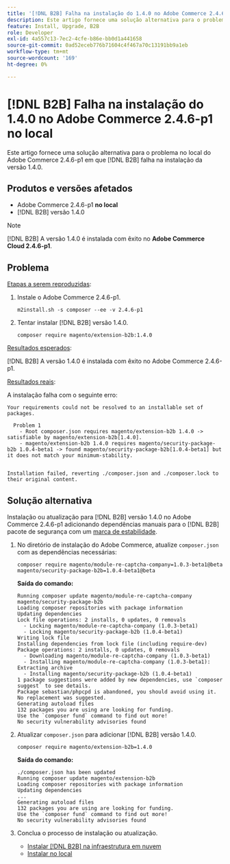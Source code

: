 ```yaml
---
title: '[!DNL B2B] Falha na instalação do 1.4.0 no Adobe Commerce 2.4.6-p1 local'
description: Este artigo fornece uma solução alternativa para o problema no local do Adobe Commerce 2.4.6-p1 em que [!DNL B2B] falha na instalação da versão 1.4.0.
feature: Install, Upgrade, B2B
role: Developer
exl-id: 4a557c13-7ec2-4cfe-b86e-bb0d1a441658
source-git-commit: 0ad52eceb776b71604c4f467a70c13191bb9a1eb
workflow-type: tm+mt
source-wordcount: '169'
ht-degree: 0%

---
```


# [!DNL B2B] Falha na instalação do 1.4.0 no Adobe Commerce 2.4.6-p1 no local

Este artigo fornece uma solução alternativa para o problema no local do Adobe Commerce 2.4.6-p1 em que [!DNL B2B] falha na instalação da versão 1.4.0.

## Produtos e versões afetados

* Adobe Commerce 2.4.6-p1 **no local**
* [!DNL B2B] versão 1.4.0

>[!NOTE]
>
>[!DNL B2B] A versão 1.4.0 é instalada com êxito no **Adobe Commerce Cloud 2.4.6-p1**.

## Problema

<u>Etapas a serem reproduzidas</u>:

1. Instale o Adobe Commerce 2.4.6-p1.

   ```terminal
   m2install.sh -s composer --ee -v 2.4.6-p1
   ```

1. Tentar instalar [!DNL B2B] versão 1.4.0.

   ```terminal
   composer require magento/extension-b2b:1.4.0
   ```

<u>Resultados esperados</u>:

[!DNL B2B] A versão 1.4.0 é instalada com êxito no Adobe Commerce 2.4.6-p1.

<u>Resultados reais</u>:

A instalação falha com o seguinte erro:

```terminal
Your requirements could not be resolved to an installable set of packages.

  Problem 1
    - Root composer.json requires magento/extension-b2b 1.4.0 -> satisfiable by magento/extension-b2b[1.4.0].
    - magento/extension-b2b 1.4.0 requires magento/security-package-b2b 1.0.4-beta1 -> found magento/security-package-b2b[1.0.4-beta1] but it does not match your minimum-stability.


Installation failed, reverting ./composer.json and ./composer.lock to their original content.
```

## Solução alternativa

Instalação ou atualização para [!DNL B2B] versão 1.4.0 no Adobe Commerce 2.4.6-p1 adicionando dependências manuais para o [!DNL B2B] pacote de segurança com um [marca de estabilidade](https://getcomposer.org/doc/04-schema.md#package-links).

1. No diretório de instalação do Adobe Commerce, atualize `composer.json` com as dependências necessárias:

   ```terminal
   composer require magento/module-re-captcha-company=1.0.3-beta1@beta magento/security-package-b2b=1.0.4-beta1@beta
   ```

   **Saída do comando:**

   ```terminal
   Running composer update magento/module-re-captcha-company magento/security-package-b2b
   Loading composer repositories with package information
   Updating dependencies
   Lock file operations: 2 installs, 0 updates, 0 removals
     - Locking magento/module-re-captcha-company (1.0.3-beta1)
     - Locking magento/security-package-b2b (1.0.4-beta1)
   Writing lock file
   Installing dependencies from lock file (including require-dev)
   Package operations: 2 installs, 0 updates, 0 removals
     - Downloading magento/module-re-captcha-company (1.0.3-beta1)
     - Installing magento/module-re-captcha-company (1.0.3-beta1): Extracting archive
     - Installing magento/security-package-b2b (1.0.4-beta1)
   1 package suggestions were added by new dependencies, use `composer suggest` to see details.
   Package sebastian/phpcpd is abandoned, you should avoid using it. No replacement was suggested.
   Generating autoload files
   132 packages you are using are looking for funding.
   Use the `composer fund` command to find out more!
   No security vulnerability advisories found
   ```

1. Atualizar `composer.json` para adicionar [!DNL B2B] versão 1.4.0.

   ```terminal
   composer require magento/extension-b2b=1.4.0
   ```

   **Saída do comando:**

   ```terminal
   ./composer.json has been updated
   Running composer update magento/extension-b2b
   Loading composer repositories with package information
   Updating dependencies
   ...
   Generating autoload files
   132 packages you are using are looking for funding.
   Use the `composer fund` command to find out more!
   No security vulnerability advisories found
   ```

1. Conclua o processo de instalação ou atualização.

   * [Instalar [!DNL B2B] na infraestrutura em nuvem](https://experienceleague.adobe.com/docs/commerce-cloud-service/user-guide/configure-store/b2b-module.html)
   * [Instalar no local](https://experienceleague.adobe.com/docs/commerce-admin/b2b/install.html)
